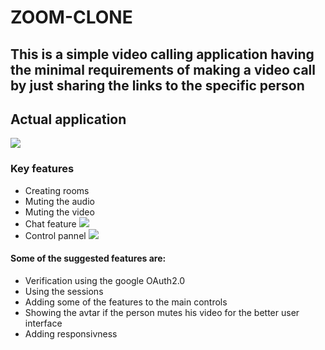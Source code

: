 # ZOOM-CLONE
## This is a simple video calling application having the minimal requirements of making a video call by just sharing the links to the specific person
## Actual application
![]("scr_shots/Capture.PNG")
### Key features 
* Creating rooms 
* Muting the audio
* Muting the video
* Chat feature
    ![]("scr_shots/chat_side.PNG")
* Control pannel
    ![]("scr_shots/control_block.PNG")

#### Some of the suggested features are:
* Verification using the google OAuth2.0 
* Using the sessions 
* Adding some of the features to the main controls 
* Showing the avtar if the person mutes his video for the better user interface
* Adding responsivness

